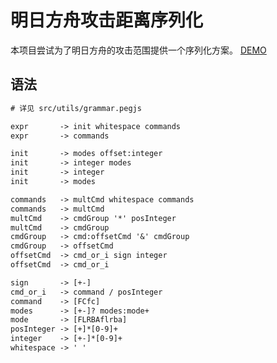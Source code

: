 # 明日方舟攻击距离序列化

本项目尝试为了明日方舟的攻击范围提供一个序列化方案。
[DEMO](https://sigusr97.github.io/arknights-attack-range/)

## 语法

```txt
# 详见 src/utils/grammar.pegjs

expr       -> init whitespace commands
expr       -> commands

init       -> modes offset:integer
init       -> integer modes
init       -> integer
init       -> modes

commands   -> multCmd whitespace commands
commands   -> multCmd
multCmd    -> cmdGroup '*' posInteger
multCmd    -> cmdGroup
cmdGroup   -> cmd:offsetCmd '&' cmdGroup
cmdGroup   -> offsetCmd
offsetCmd  -> cmd_or_i sign integer
offsetCmd  -> cmd_or_i

sign       -> [+-]
cmd_or_i   -> command / posInteger
command    -> [FCfc]
modes      -> [+-]? modes:mode+
mode       -> [FLRBAflrba]
posInteger -> [+]*[0-9]+
integer    -> [+-]*[0-9]+
whitespace -> ' '
```
